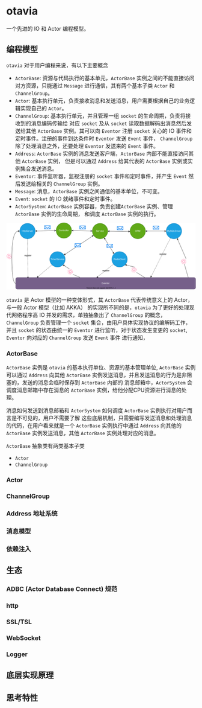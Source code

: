 # otavia

一个先进的 IO 和 Actor 编程模型。

## 编程模型

`otavia` 对于用户编程来说，有以下主要概念

- `ActorBase`: 资源与代码执行的基本单元，`ActorBase` 实例之间的不能直接访问对方资源，只能通过 `Message`
  进行通信，其有两个基本子类 `Actor` 和 `ChannelGroup`。
- `Actor`: 基本执行单元，负责接收消息和发送消息，用户需要根据自己的业务逻辑实现自己的 `Actor`。
- `ChannelGroup`: 基本执行单元，并且管理一组 `socket` 的生命周期，负责将接收到的消息编码传输给
  对应 `socket` 及从 `socket` 读取数据解码出消息然后发送给其他 `ActorBase` 实例。其可以向 `Eventor`
  注册 `socket` 关心的 IO 事件和定时事件。注册的事件到达条件时 `Eventor` 发送 `Event` 事件，
  `ChannelGroup` 除了处理消息之外，还要处理 `Eventor` 发送来的 `Event` 事件。
- `Address`: `ActorBase` 实例的消息发送客户端，`ActorBase` 内部不能直接访问其他 `ActorBase` 实例，
  但是可以通过 `Address` 给其代表的 `ActorBase` 实例或实例集合发送消息。
- `Eventor`: 事件监听器，监视注册的 `socket` 事件和定时事件，并产生 `Event` 然后发送给相关的
  `ChannelGroup` 实例。
- `Message`: 消息，`ActorBase` 实例之间通信的基本单位，不可变。
- `Event`: `socket` 的 IO 就绪事件和定时事件。
- `ActorSystem`: `ActorBase` 实例容器，负责创建`ActorBase` 实例、管理 `ActorBase` 实例的生命周期，
  和调度 `ActorBase` 实例的执行。

![programming model](../img/programming_model.drawio.svg)

`otavia` 是 Actor 模型的一种变体形式，其 `ActorBase` 代表传统意义上的 Actor，与一般 Actor 模型（比如 AKKA）
的实现所不同的是，`otavia` 为了更好的处理现代网络程序高 IO 并发的需求，单独抽象出了 `ChannelGroup` 的概念，
`ChannelGroup` 负责管理一个 `socket` 集合，由用户具体实现协议的编解码工作，并且 `socket` 的状态由统一的
`Eventor` 进行监听，对于状态发生变更的 `socket`, `Eventor` 向对应的 `ChannelGroup` 发送 `Event` 事件
进行通知，

### ActorBase

`ActorBase` 实例是 `otavia` 的基本执行单位、资源的基本管理单位, `ActorBase` 实例可以通过 `Address`
向其他 `ActorBase` 实例发送消息，并且发送消息的行为是非阻塞的，发送的消息会临时保存到 `ActorBase` 内部的
消息邮箱中，`ActorSystem` 会调度消息邮箱中存在消息的 `ActorBase` 实例，给他分配CPU资源进行消息的处理。

消息如何发送到消息邮箱和 `ActorSystem` 如何调度 `ActorBase` 实例执行对用户而言是不可见的，用户不需要了解
这些底层机制，只需要编写发送消息和处理消息的代码，在用户看来就是一个 `ActorBase` 实例执行中通过 `Address`
向其他的 `ActorBase` 实例发送消息，其他 `ActorBase` 实例处理对应的消息。

`ActorBase` 抽象类有两类基本子类

- `Actor`
- `ChannelGroup`

### Actor

### ChannelGroup

### Address 地址系统

### 消息模型

### 依赖注入

## 生态

### ADBC (Actor Database Connect) 规范

### http

### SSL/TSL

### WebSocket

### Logger

## 底层实现原理

## 思考特性

